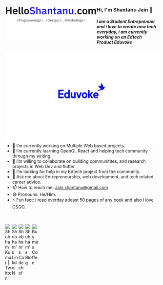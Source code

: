 <a href="https://www.helloshantanu.com" target="_blank"><img align="left" alt="Logo" width="300px" src="/logo_eduvoke/HelloShantanu.png" /></a>
### Hi, I'm Shantanu Jain 👋

##### I am a Student Entreprenuer and i love to create new tech everyday, i am currently working on an Edtech Product Eduvoke

<a href="https://www.sterlingmedialabs.com/Eduvoke" target="_blank"><img align="right" alt="GIF" height="300px" src="/logo_eduvoke/Slide1.PNG" /></a>


- 🔭 I’m currently working on Multiple Web based projects. 
- 🌱 I’m currently learning OpenGl, React and helping tech community through my writing.
- 👯 I’m willing to collaborate on building communitites, and research projects in Web Dev and flutter.
- 🤔 I’m looking for help in my Edtech project from the community.
- 💬 Ask me about Entrepreneurship, web development, and tech related career advice.
- 📫 How to reach me: Jain.shantanu@gmail.com
- 😄 Pronouns: He/Him.
- ⚡ Fun fact: I read everday atleast 50 pages of any book and also i love CSGO.

<br>
<br>
<a href="https://twitter.com/airgonaut_mind">
  <img align="left" alt="Shubham Kumar | Twitter" width="22px" src="https://cdn.jsdelivr.net/npm/simple-icons@v3/icons/twitter.svg" />
</a>
<a href="https://www.linkedin.com/in/techshantanu">
  <img align="left" alt="Shubham's LinkdeIN" width="22px" src="https://cdn.jsdelivr.net/npm/simple-icons@v3/icons/linkedin.svg" />
</a>
<a href="https://www.codechef.com/users/helloshantanu">
  <img align="left" alt="Shubham's Codechef" width="22px" src="https://cdn.jsdelivr.net/npm/simple-icons@v3/icons/codechef.svg" />
</a>
<a href="https://medium.com/@helloshantanu">
  <img align="left" alt="Shubham's Blog" width="22px" src="https://cdn.jsdelivr.net/npm/simple-icons@3.0.1/icons/medium.svg" />
</a>
<a href="https://www.buymeacoffee.com/helloshantanu">
  <img align="left" alt="Buy me a Coffee" width="22px" src="https://cdn.jsdelivr.net/npm/simple-icons@3.0.1/icons/buymeacoffee.svg" />
</a>
